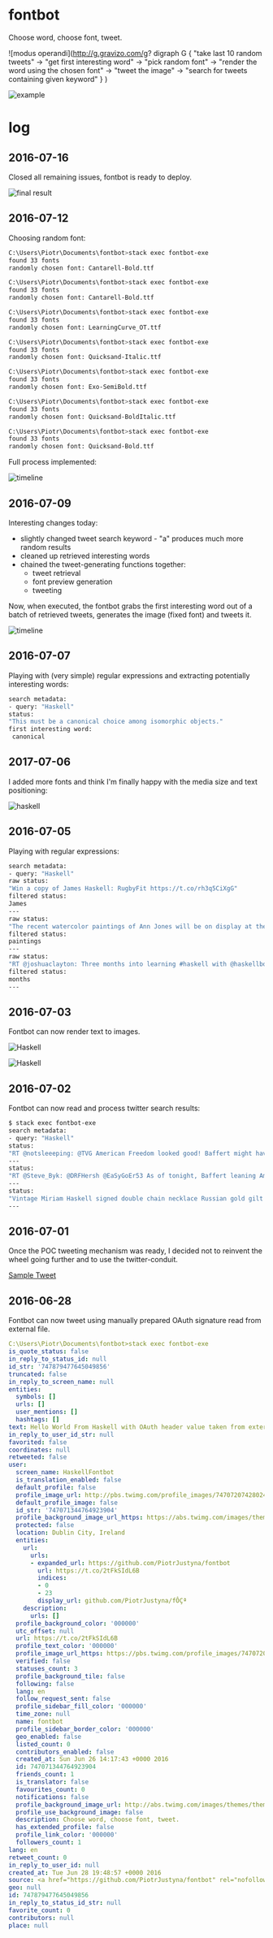 # fontbot

Choose word, choose font, tweet. 

![modus operandi](http://g.gravizo.com/g?
  digraph G {
    "take last 10 random tweets" -> "get first interesting word" -> "pick random font" -> "render the word using the chosen font" -> "tweet the image" -> "search for tweets containing given keyword"
  }
)

![example](https://raw.githubusercontent.com/PiotrJustyna/fontbot/master/images/2016_07_12.PNG)

# log

## 2016-07-16

Closed all remaining issues, fontbot is ready to deploy.

![final result](https://raw.githubusercontent.com/PiotrJustyna/fontbot/master/images/2016_07_16.PNG)

## 2016-07-12

Choosing random font:

```bash
C:\Users\Piotr\Documents\fontbot>stack exec fontbot-exe
found 33 fonts
randomly chosen font: Cantarell-Bold.ttf

C:\Users\Piotr\Documents\fontbot>stack exec fontbot-exe
found 33 fonts
randomly chosen font: Cantarell-Bold.ttf

C:\Users\Piotr\Documents\fontbot>stack exec fontbot-exe
found 33 fonts
randomly chosen font: LearningCurve_OT.ttf

C:\Users\Piotr\Documents\fontbot>stack exec fontbot-exe
found 33 fonts
randomly chosen font: Quicksand-Italic.ttf

C:\Users\Piotr\Documents\fontbot>stack exec fontbot-exe
found 33 fonts
randomly chosen font: Exo-SemiBold.ttf

C:\Users\Piotr\Documents\fontbot>stack exec fontbot-exe
found 33 fonts
randomly chosen font: Quicksand-BoldItalic.ttf

C:\Users\Piotr\Documents\fontbot>stack exec fontbot-exe
found 33 fonts
randomly chosen font: Quicksand-Bold.ttf
```

Full process implemented:

![timeline](https://raw.githubusercontent.com/PiotrJustyna/fontbot/master/images/2016_07_12.PNG)

## 2016-07-09

Interesting changes today:

 * slightly changed tweet search keyword - "a" produces much more random results
 * cleaned up retrieved interesting words
 * chained the tweet-generating functions together:
   * tweet retrieval
   * font preview generation
   * tweeting

Now, when executed, the fontbot grabs the first interesting word out of a batch of retrieved tweets, generates the image (fixed font) and tweets it.

![timeline](https://raw.githubusercontent.com/PiotrJustyna/fontbot/master/images/2016_07_09.PNG)

## 2016-07-07

Playing with (very simple) regular expressions and extracting potentially interesting words:

```bash
search metadata:
- query: "Haskell"
status:
"This must be a canonical choice among isomorphic objects."
first interesting word:
 canonical
```

## 2017-07-06

I added more fonts and think I'm finally happy with the media size and text positioning:

![haskell](https://raw.githubusercontent.com/PiotrJustyna/fontbot/5e8aea2a14ec279bfd47714b0884db4e1ae9a3c7/font_preview.png)

## 2016-07-05

Playing with regular expressions:

```bash
search metadata:
- query: "Haskell"
raw status:
"Win a copy of James Haskell: RugbyFit https://t.co/rh3q5CiXgG"
filtered status:
James
---
raw status:
"The recent watercolor paintings of Ann Jones will be on display at the Hall Haskell House Gallery in Ipswich. .... https://t.co/Vd1E6HG7y6"
filtered status:
paintings
---
raw status:
"RT @joshuaclayton: Three months into learning #haskell with @haskellbook! Wrote up how to refactor to a monad transformer stack: https://t.\8230"
filtered status:
months
---
```

## 2016-07-03

Fontbot can now render text to images.

![Haskell](https://raw.githubusercontent.com/PiotrJustyna/fontbot/d93946282962ddd15813bc6ae4cdf878473e4147/font_preview.png)

![Haskell](https://raw.githubusercontent.com/PiotrJustyna/fontbot/59e51f6a7bf57fef5c788e03f6148b9c056c5970/font_preview.png)

## 2016-07-02

Fontbot can now read and process twitter search results:

```bash
$ stack exec fontbot-exe
search metadata:
- query: "Haskell"
status:
"RT @notsleeeping: @TVG American Freedom looked good! Baffert might have his Haskell horse, going for #9, &amp; for 6 wins in the last 7 Haskell\8230"
---
status:
"RT @Steve_Byk: @DRFHersh @EaSyGoEr53 As of tonight, Baffert leaning American Freedom to Haskell, Arrogate toward Travers."
---
status:
"Vintage Miriam Haskell signed double chain necklace Russian gold gilt pendant  https://t.co/Pxrt595goI https://t.co/q6VyXN9XCW"
---

```

## 2016-07-01

Once the POC tweeting mechanism was ready, I decided not to reinvent the wheel going further and to use the twitter-conduit.

[Sample Tweet](https://twitter.com/HaskellFontbot/status/748962791961296896)

## 2016-06-28

Fontbot can now tweet using manually prepared OAuth signature read from external file.

```yaml
C:\Users\Piotr\Documents\fontbot>stack exec fontbot-exe
is_quote_status: false
in_reply_to_status_id: null
id_str: '747879477645049856'
truncated: false
in_reply_to_screen_name: null
entities:
  symbols: []
  urls: []
  user_mentions: []
  hashtags: []
text: Hello World From Haskell with OAuth header value taken from external file!
in_reply_to_user_id_str: null
favorited: false
coordinates: null
retweeted: false
user:
  screen_name: HaskellFontbot
  is_translation_enabled: false
  default_profile: false
  profile_image_url: http://pbs.twimg.com/profile_images/747072074280243200/QWq406SC_normal.jpg
  default_profile_image: false
  id_str: '747071344764923904'
  profile_background_image_url_https: https://abs.twimg.com/images/themes/theme1/bg.png
  protected: false
  location: Dublin City, Ireland
  entities:
    url:
      urls:
      - expanded_url: https://github.com/PiotrJustyna/fontbot
        url: https://t.co/2tFkSIdL6B
        indices:
        - 0
        - 23
        display_url: github.com/PiotrJustyna/fÔÇª
    description:
      urls: []
  profile_background_color: '000000'
  utc_offset: null
  url: https://t.co/2tFkSIdL6B
  profile_text_color: '000000'
  profile_image_url_https: https://pbs.twimg.com/profile_images/747072074280243200/QWq406SC_normal.jpg
  verified: false
  statuses_count: 3
  profile_background_tile: false
  following: false
  lang: en
  follow_request_sent: false
  profile_sidebar_fill_color: '000000'
  time_zone: null
  name: fontbot
  profile_sidebar_border_color: '000000'
  geo_enabled: false
  listed_count: 0
  contributors_enabled: false
  created_at: Sun Jun 26 14:17:43 +0000 2016
  id: 747071344764923904
  friends_count: 1
  is_translator: false
  favourites_count: 0
  notifications: false
  profile_background_image_url: http://abs.twimg.com/images/themes/theme1/bg.png
  profile_use_background_image: false
  description: Choose word, choose font, tweet.
  has_extended_profile: false
  profile_link_color: '000000'
  followers_count: 1
lang: en
retweet_count: 0
in_reply_to_user_id: null
created_at: Tue Jun 28 19:48:57 +0000 2016
source: <a href="https://github.com/PiotrJustyna/fontbot" rel="nofollow">fontbot</a>
geo: null
id: 747879477645049856
in_reply_to_status_id_str: null
favorite_count: 0
contributors: null
place: null
```
